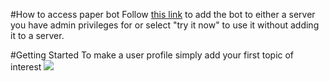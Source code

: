 #How to access paper bot
Follow [this link](https://discord.com/oauth2/authorize?client_id=1252693045938491483) to add the bot to either a server you have admin privileges for or select "try it now" to use it without adding it to a server.

#Getting Started
To make a user profile simply add your first topic of interest
<img src="https://github.com/biopherret/Paper_Bot/assets/59324379/4d3e3ec3-40c6-459d-98bc-3817ab1f5d0e">

